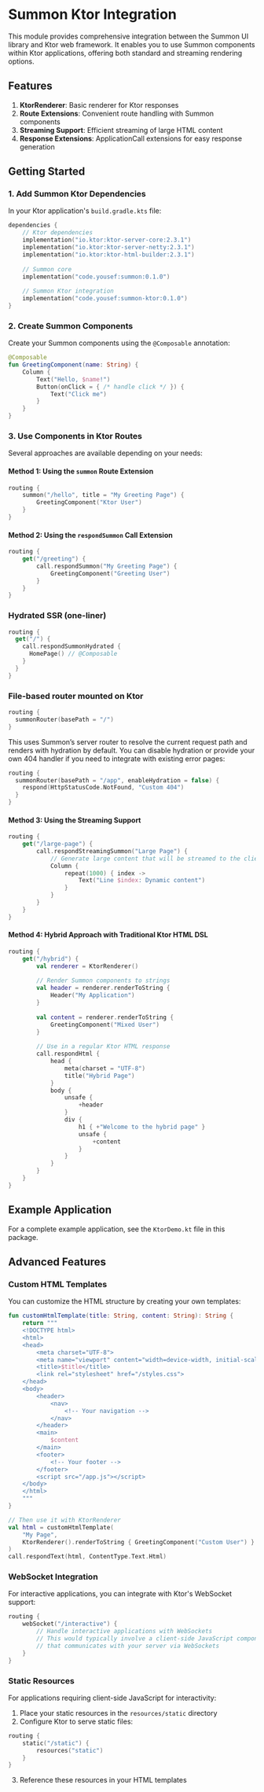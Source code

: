 # Summon Ktor Integration

This module provides comprehensive integration between the Summon UI library and Ktor web framework. It enables you to use Summon components within Ktor applications, offering both standard and streaming rendering options.

## Features

1. **KtorRenderer**: Basic renderer for Ktor responses
2. **Route Extensions**: Convenient route handling with Summon components
3. **Streaming Support**: Efficient streaming of large HTML content
4. **Response Extensions**: ApplicationCall extensions for easy response generation

## Getting Started

### 1. Add Summon Ktor Dependencies

In your Ktor application's `build.gradle.kts` file:

```kotlin
dependencies {
    // Ktor dependencies
    implementation("io.ktor:ktor-server-core:2.3.1")
    implementation("io.ktor:ktor-server-netty:2.3.1")
    implementation("io.ktor:ktor-html-builder:2.3.1")
    
    // Summon core
    implementation("code.yousef:summon:0.1.0")
    
    // Summon Ktor integration
    implementation("code.yousef:summon-ktor:0.1.0")
}
```

### 2. Create Summon Components

Create your Summon components using the `@Composable` annotation:

```kotlin
@Composable
fun GreetingComponent(name: String) {
    Column {
        Text("Hello, $name!")
        Button(onClick = { /* handle click */ }) {
            Text("Click me")
        }
    }
}
```

### 3. Use Components in Ktor Routes

Several approaches are available depending on your needs:

#### Method 1: Using the `summon` Route Extension

```kotlin
routing {
    summon("/hello", title = "My Greeting Page") {
        GreetingComponent("Ktor User")
    }
}
```

#### Method 2: Using the `respondSummon` Call Extension

```kotlin
routing {
    get("/greeting") {
        call.respondSummon("My Greeting Page") {
            GreetingComponent("Greeting User")
        }
    }
}
```

### Hydrated SSR (one-liner)

```kotlin
routing {
  get("/") {
    call.respondSummonHydrated {
      HomePage() // @Composable
    }
  }
}
```

### File-based router mounted on Ktor

```kotlin
routing {
  summonRouter(basePath = "/")
}
```

This uses Summon’s server router to resolve the current request path and renders with hydration by default.
You can disable hydration or provide your own 404 handler if you need to integrate with existing error pages:

```kotlin
routing {
  summonRouter(basePath = "/app", enableHydration = false) {
    respond(HttpStatusCode.NotFound, "Custom 404")
  }
}
```

#### Method 3: Using the Streaming Support

```kotlin
routing {
    get("/large-page") {
        call.respondStreamingSummon("Large Page") {
            // Generate large content that will be streamed to the client
            Column {
                repeat(1000) { index ->
                    Text("Line $index: Dynamic content")
                }
            }
        }
    }
}
```

#### Method 4: Hybrid Approach with Traditional Ktor HTML DSL

```kotlin
routing {
    get("/hybrid") {
        val renderer = KtorRenderer()
        
        // Render Summon components to strings
        val header = renderer.renderToString {
            Header("My Application")
        }
        
        val content = renderer.renderToString {
            GreetingComponent("Mixed User")
        }
        
        // Use in a regular Ktor HTML response
        call.respondHtml {
            head {
                meta(charset = "UTF-8")
                title("Hybrid Page")
            }
            body {
                unsafe {
                    +header
                }
                div {
                    h1 { +"Welcome to the hybrid page" }
                    unsafe {
                        +content
                    }
                }
            }
        }
    }
}
```

## Example Application

For a complete example application, see the `KtorDemo.kt` file in this package.

## Advanced Features

### Custom HTML Templates

You can customize the HTML structure by creating your own templates:

```kotlin
fun customHtmlTemplate(title: String, content: String): String {
    return """
    <!DOCTYPE html>
    <html>
    <head>
        <meta charset="UTF-8">
        <meta name="viewport" content="width=device-width, initial-scale=1.0">
        <title>$title</title>
        <link rel="stylesheet" href="/styles.css">
    </head>
    <body>
        <header>
            <nav>
                <!-- Your navigation -->
            </nav>
        </header>
        <main>
            $content
        </main>
        <footer>
            <!-- Your footer -->
        </footer>
        <script src="/app.js"></script>
    </body>
    </html>
    """
}

// Then use it with KtorRenderer
val html = customHtmlTemplate(
    "My Page",
    KtorRenderer().renderToString { GreetingComponent("Custom User") }
)
call.respondText(html, ContentType.Text.Html)
```

### WebSocket Integration

For interactive applications, you can integrate with Ktor's WebSocket support:

```kotlin
routing {
    webSocket("/interactive") {
        // Handle interactive applications with WebSockets
        // This would typically involve a client-side JavaScript component
        // that communicates with your server via WebSockets
    }
}
```

### Static Resources

For applications requiring client-side JavaScript for interactivity:

1. Place your static resources in the `resources/static` directory
2. Configure Ktor to serve static files:

```kotlin
routing {
    static("/static") {
        resources("static")
    }
}
```

3. Reference these resources in your HTML templates 